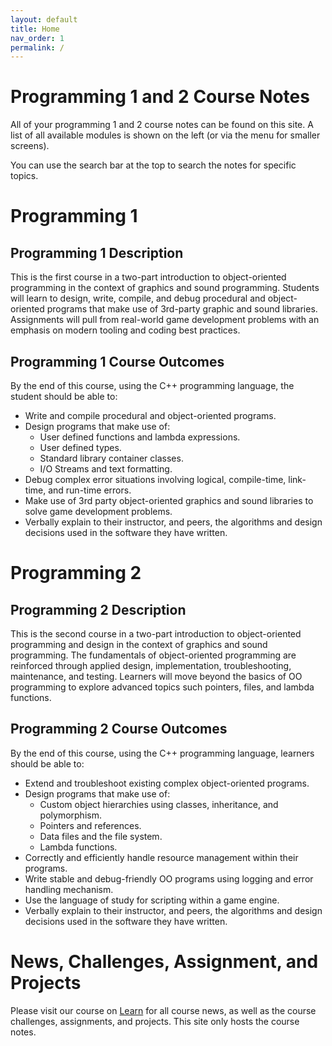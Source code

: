 ```yaml
---
layout: default
title: Home
nav_order: 1
permalink: /
---
```


# Programming 1 and 2 Course Notes

All of your programming 1 and 2 course notes can be found on this site. A list of all available modules is shown on the left (or via the menu for smaller screens).

You can use the search bar at the top to search the notes for specific topics.

# Programming 1

## Programming 1 Description

This is the first course in a two-part introduction to object-oriented programming in the context of graphics and sound programming. Students will learn to design, write, compile, and debug procedural and object-oriented programs that make use of 3rd-party graphic and sound libraries. Assignments will pull from real-world game development problems with an emphasis on modern tooling and coding best practices.

## Programming 1 Course Outcomes

By the end of this course, using the C++ programming language, the student should be able to:

- Write and compile procedural and object-oriented programs.
- Design programs that make use of:
  - User defined functions and lambda expressions.
  - User defined types.
  - Standard library container classes.
  - I/O Streams and text formatting.
- Debug complex error situations involving logical, compile-time, link-time, and run-time errors.
- Make use of 3rd party object-oriented graphics and sound libraries to solve game development problems.
- Verbally explain to their instructor, and peers, the algorithms and design decisions used in the software they have written.

# Programming 2

## Programming 2 Description

This is the second course in a two-part introduction to object-oriented programming and design in the context of graphics and sound programming. The fundamentals of object-oriented programming are reinforced through applied design, implementation, troubleshooting, maintenance, and testing. Learners will move beyond the basics of OO programming to explore advanced topics such pointers, files, and lambda functions. 

## Programming 2 Course Outcomes

By the end of this course, using the C++ programming language, learners should be able to:

- Extend and troubleshoot existing complex object-oriented programs.
- Design programs that make use of:
  - Custom object hierarchies using classes, inheritance, and polymorphism.
  - Pointers and references.
  - Data files and the file system.
  - Lambda functions.
- Correctly and efficiently handle resource management within their programs.
- Write stable and debug-friendly OO programs using logging and error handling mechanism.
- Use the language of study for scripting within a game engine.
- Verbally explain to their instructor, and peers, the algorithms and design decisions used in the software they have written.

# News, Challenges, Assignment, and Projects

Please visit our course on [Learn](https://learn.rrc.ca) for all course news, as well as the course challenges, assignments, and projects. This site only hosts the course notes.
